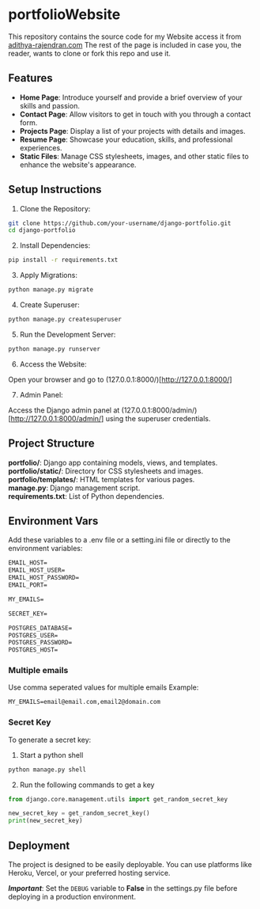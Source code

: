 # portfolioWebsite
This repository contains the source code for my Website access it from [adithya-rajendran.com](https://adithya-rajendran.com)
The rest of the page is included in case you, the reader, wants to clone or fork this repo and use it.

## Features

 - **Home Page**: Introduce yourself and provide a brief overview of your skills and passion.
 - **Contact Page**: Allow visitors to get in touch with you through a contact form.
 - **Projects Page**: Display a list of your projects with details and images.
 - **Resume Page**: Showcase your education, skills, and professional experiences.
 - **Static Files**: Manage CSS stylesheets, images, and other static files to enhance the website's appearance.

## Setup Instructions

 1. Clone the Repository:

```bash
git clone https://github.com/your-username/django-portfolio.git
cd django-portfolio
```

 2. Install Dependencies:

```bash
pip install -r requirements.txt
```

 3. Apply Migrations:

```bash
python manage.py migrate
```

 4. Create Superuser:

```bash
python manage.py createsuperuser
```

 5. Run the Development Server:

```bash
python manage.py runserver
```

 6. Access the Website:

Open your browser and go to (127.0.0.1:8000/)[http://127.0.0.1:8000/]

 7. Admin Panel:

Access the Django admin panel at (127.0.0.1:8000/admin/)[http://127.0.0.1:8000/admin/] using the superuser credentials.

## Project Structure

**portfolio/**: Django app containing models, views, and templates.  
**portfolio/static/**: Directory for CSS stylesheets and images.  
**portfolio/templates/**: HTML templates for various pages.  
**manage.py**: Django management script.  
**requirements.txt**: List of Python dependencies.  


## Environment Vars

Add these variables to a .env file or a setting.ini file or directly to the environment variables:

```txt
EMAIL_HOST=
EMAIL_HOST_USER=
EMAIL_HOST_PASSWORD=
EMAIL_PORT=

MY_EMAILS=

SECRET_KEY=

POSTGRES_DATABASE=
POSTGRES_USER=
POSTGRES_PASSWORD=
POSTGRES_HOST=
```

### Multiple emails

Use comma seperated values for multiple emails
Example:

```txt
MY_EMAILS=email@email.com,email2@domain.com
```

### Secret Key

To generate a secret key:

 1. Start a python shell

 ```bash
 python manage.py shell
 ```

 2. Run the following commands to get a key

 ```python
from django.core.management.utils import get_random_secret_key

new_secret_key = get_random_secret_key()
print(new_secret_key)
 ```

## Deployment

The project is designed to be easily deployable. You can use platforms like Heroku, Vercel, or your preferred hosting service.

***Important***: Set the `DEBUG` variable to **False** in the settings.py file before deploying in a production environment.
